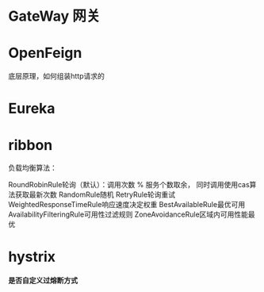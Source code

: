 # GateWay 网关 





# OpenFeign

底层原理，如何组装http请求的



# Eureka



# ribbon

负载均衡算法：

RoundRobinRule轮询（默认）：调用次数 % 服务个数取余， 同时调用使用cas算法获取最新次数
RandomRule随机
RetryRule轮询重试
WeightedResponseTimeRule响应速度决定权重
BestAvailableRule最优可用
AvailabilityFilteringRule可用性过滤规则
ZoneAvoidanceRule区域内可用性能最优



# hystrix

#### 是否自定义过熔断方式